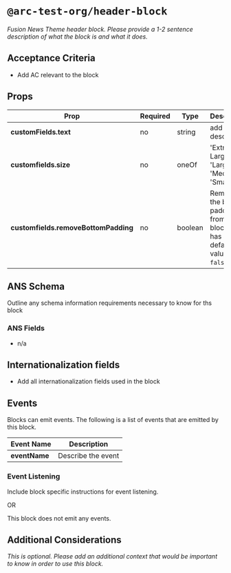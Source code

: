 # `@arc-test-org/header-block`
_Fusion News Theme header block. Please provide a 1-2 sentence description of what the block is and what it does._

## Acceptance Criteria

- Add AC relevant to the block

## Props

| **Prop**                             | **Required** | **Type** | **Description**                                                               |
| ------------------------------------ | ------------ | -------- | ----------------------------------------------------------------------------- |
| **customFields.text**                | no           | string   | add description                                                               |
| **customfields.size**                | no           | oneOf    | 'Extra Large', 'Large', 'Medium', 'Small'                                     |
| **customfields.removeBottomPadding** | no           | boolean  | Removes the bottom padding from the block. It has a default value of `false`. |

## ANS Schema

Outline any schema information requirements necessary to know for ths block

### ANS Fields

- n/a

## Internationalization fields

- Add all internationalization fields used in the block

## Events

Blocks can emit events. The following is a list of events that are emitted by this block.

| **Event Name** | **Description**    |
| -------------- | ------------------ |
| **eventName**  | Describe the event |

### Event Listening

Include block specific instructions for event listening.

OR

This block does not emit any events.

## Additional Considerations

_This is optional. Please add an additional context that would be important to know in order to use this block._
